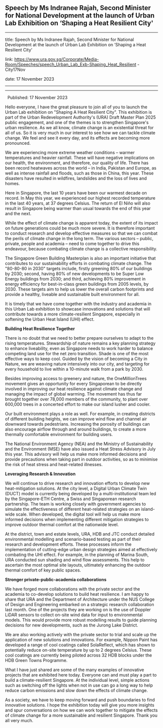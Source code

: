 ## Speech by Ms Indranee Rajah, Second Minister for National Development at the launch of Urban Lab Exhibition on ‘Shaping a Heat Resilient City'
---
title: Speech by Ms Indranee Rajah, Second Minister for National Development at the launch of Urban Lab Exhibition on ‘Shaping a Heat Resilient City'

link: https://www.ura.gov.sg/Corporate/Media-Room/Speeches/speech_Urban_Lab_Exb-Shaping_Heat_Resilient -City17Nov

date: 17 November 2023

---

----------------------------------------------------------------------------------------------------------------------------------------------

  Published: 17 November 2023

Hello everyone, I have the great pleasure to join all of you to launch the Urban Lab exhibition on "Shaping A Heat Resilient City". This exhibition is part of the Urban Redevelopment Authority's (URA) Draft Master Plan 2025 public engagement, and one of the themes is to strengthen Singapore's urban resilience. As we all know, climate change is an existential threat for all of us. So it is very much in our interest to see how we can tackle climate change. We feel and see it every day, and its effects are becoming more pronounced.  
  
We are experiencing more extreme weather conditions – warmer temperatures and heavier rainfall. These will have negative implications on our health, the environment, and therefore, our quality of life. There has been record heatwaves across the world – in India, Pakistan and Europe, as well as intense rainfall and floods, such as those in China, this year. These disasters have resulted in wildfires, landslides and the loss of lives and homes.  
  
Here in Singapore, the last 10 years have been our warmest decade on record. In May this year, we experienced our highest recorded temperature in the last 40 years, at 37 degrees Celsius. The return of El Niño will also result in Singapore being warmer than usual towards the end of this year and the next.  
  
While the effect of climate change is apparent today, the extent of its impact on future generations could be much more severe. It is therefore important to conduct research and develop effective measures so that we can combat the perils of climate change in the long term. The various sectors – public, private, people and academia – need to come together to drive this endeavour, because combating climate change is a collective responsibility.  
  
The Singapore Green Building Masterplan is also an important initiative that contributes to our sustainability efforts in combating climate change. The "80-80-80 in 2030" targets include, firstly greening 80% of our buildings by 2030; second, having 80% of new developments to be Super Low Energy buildings from 2030; and third, achieving 80% improvement in energy efficiency for best-in-class green buildings from 2005 levels, by 2030. These targets aim to help us lower the overall carbon footprints and provide a healthy, liveable and sustainable built environment for all.   
  
It is timely that we have come together with the industry and academia in this Urban Lab exhibition to showcase innovations and solutions that will contribute towards a more climate-resilient Singapore, especially in softening the Urban Heat Island (UHI) effect.   
  
**Building Heat Resilience Together**  
  
There is no doubt that we need to better prepare ourselves to adapt to the rising temperatures. Stewardship of nature remains a key planning strategy to enhance liveability, even as Singapore needs to work harder to balance competing land use for the net zero transition. Shade is one of the most effective ways to keep cool. Guided by the vision of becoming a City in Nature, we are weaving nature intensively into our city, and targeting for every household to live within a 10-minute walk from a park by 2030.   
  
Besides improving access to greenery and nature, the OneMillionTrees movement gives an opportunity for every Singaporean to be directly involved in improving our heat resilience against climate change and managing the impact of global warming. The movement has thus far brought together over 78,000 members of the community, to plant over 600,000 trees in a concerted effort to make our island lusher and cooler.   
  
Our built environment plays a role as well. For example, in creating districts of different building heights, we can improve wind flow and channel air downward towards pedestrians. Increasing the porosity of buildings can also encourage airflow through and around buildings, to create a more thermally comfortable environment for building users.  
  
The National Environment Agency (NEA) and the Ministry of Sustainability and the Environment (MSE) have also issued a Heat Stress Advisory in July this year. This advisory will help us make more informed decisions and provide precautions when taking part in outdoor activities, so as to minimise the risk of heat stress and heat-related illnesses.  
  
**Leveraging Research & Innovation**  
  
We will continue to drive research and innovation efforts to develop new heat-mitigation solutions. At the city level, a Digital Urban Climate Twin (DUCT) model is currently being developed by a multi-institutional team led by the Singapore-ETH Centre, a Swiss and Singaporean research partnership. The team is working closely with government agencies to simulate the effectiveness of different heat-related strategies on an island-wide scale. When developed, the digital tool will help us make more informed decisions when implementing different mitigation strategies to improve outdoor thermal comfort at the nationwide level.  
  
At the district, town and estate levels, URA, HDB and JTC conduct detailed environmental modelling and scenario-based testing as part of their research and development efforts. These processes inform the implementation of cutting-edge urban design strategies aimed at effectively combating the UHI effect. For example, in the planning of Marina South, URA conducted sun shading and wind flow assessments. This help to ascertain the most optimal site layouts, ultimately enhancing the outdoor thermal comfort of key public spaces.   
  
**Stronger private-public-academia collaborations**  
  
We have forged more collaborations with the private sector and the academia to co-develop solutions to build heat resilience. I am happy to share that URA and the Department of Architecture under the NUS College of Design and Engineering embarked on a strategic research collaboration last month. One of the projects they are working on is the use of Doppler LiDAR sensors to collect on-site wind data for input to environmental models. This would provide more robust modelling results to guide planning decisions for new developments, such as the Jurong Lake District.   
  
We are also working actively with the private sector to trial and scale up the application of new solutions and innovations. For example, Nippon Paint has developed a range of cool coatings called SolaReflect, which has shown to potentially reduce on-site temperature by up to 2 degrees Celsius. These cool coatings are currently being piloted across 32 HDB blocks under the HDB Green Towns Programme.   
  
What I have just shared are some of the many examples of innovative projects that are exhibited here today. Everyone can and must play a part to build a climate-resilient Singapore. At the individual level, simple actions such as switching off the lights when not in use can go a long way to help reduce carbon emissions and slow down the effects of climate change.  
  
As a society, we have to keep moving forward and push boundaries to find innovative solutions. I hope the exhibition today will give you more insights and spur conversations on how we can work together to mitigate the effects of climate change for a more sustainable and resilient Singapore. Thank you all very much.